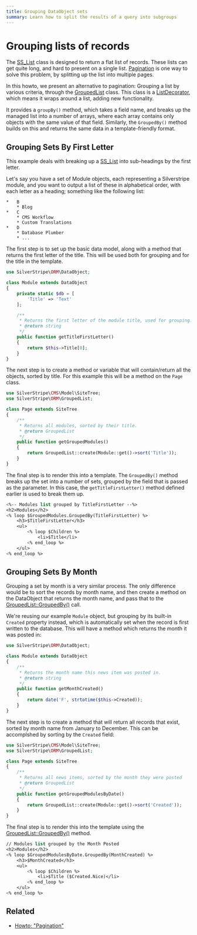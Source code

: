 ```yaml
---
title: Grouping DataObject sets
summary: Learn how to split the results of a query into subgroups
---
```


# Grouping lists of records

The [SS_List](api:SilverStripe\ORM\SS_List) class is designed to return a flat list of records.
These lists can get quite long, and hard to present on a single list.
[Pagination](/developer_guides/templates/how_tos/pagination) is one way to solve this problem,
by splitting up the list into multiple pages.

In this howto, we present an alternative to pagination: 
Grouping a list by various criteria, through the [GroupedList](api:SilverStripe\ORM\GroupedList) class.
This class is a [ListDecorator](api:SilverStripe\ORM\ListDecorator), which means it wraps around a list,
adding new functionality. 

It provides a `groupBy()` method, which takes a field name, and breaks up the managed list 
into a number of arrays, where each array contains only objects with the same value of that field. 
Similarly, the `GroupedBy()` method builds on this and returns the same data in a template-friendly format.

## Grouping Sets By First Letter

This example deals with breaking up a [SS_List](api:SilverStripe\ORM\SS_List) into sub-headings by the first letter.

Let's say you have a set of Module objects, each representing a Silverstripe module, and you want to output a list of
these in alphabetical order, with each letter as a heading; something like the following list:

	*	B
		* Blog
	*	C
		* CMS Workflow
		* Custom Translations
	*	D
		* Database Plumber
		* ...

The first step is to set up the basic data model, 
along with a method that returns the first letter of the title. This
will be used both for grouping and for the title in the template.

```php
use SilverStripe\ORM\DataObject;

class Module extends DataObject 
{
    private static $db = [
        'Title' => 'Text'
    ];

    /**
     * Returns the first letter of the module title, used for grouping.
     * @return string
     */
    public function getTitleFirstLetter() 
    {
        return $this->Title[0];
    }
}
```

The next step is to create a method or variable that will contain/return all the objects, 
sorted by title. For this example this will be a method on the `Page` class.

```php
use SilverStripe\CMS\Model\SiteTree;
use SilverStripe\ORM\GroupedList;

class Page extends SiteTree 
{
    /**
     * Returns all modules, sorted by their title.
     * @return GroupedList
     */
    public function getGroupedModules() 
    {
        return GroupedList::create(Module::get()->sort('Title'));
    }
}
```

The final step is to render this into a template. The `GroupedBy()` method breaks up the set into
a number of sets, grouped by the field that is passed as the parameter. 
In this case, the `getTitleFirstLetter()` method defined earlier is used to break them up.

```ss
<%-- Modules list grouped by TitleFirstLetter --%>
<h2>Modules</h2>
<% loop $GroupedModules.GroupedBy(TitleFirstLetter) %>
    <h3>$TitleFirstLetter</h3>
    <ul>
        <% loop $Children %>
            <li>$Title</li>
        <% end_loop %>
    </ul>
<% end_loop %>
```

## Grouping Sets By Month

Grouping a set by month is a very similar process. 
The only difference would be to sort the records by month name, and
then create a method on the DataObject that returns the month name, 
and pass that to the [GroupedList::GroupedBy()](api:SilverStripe\ORM\GroupedList::GroupedBy()) call.

We're reusing our example `Module` object,
but grouping by its built-in `Created` property instead,
which is automatically set when the record is first written to the database.
This will have a method which returns the month it was posted in:

```php
use SilverStripe\ORM\DataObject;

class Module extends DataObject 
{
    /**
     * Returns the month name this news item was posted in.
     * @return string
     */
    public function getMonthCreated() 
    {
        return date('F', strtotime($this->Created));
    }
}
```

The next step is to create a method that will return all records that exist, 
sorted by month name from January to December. This can be accomplshed by sorting by the `Created` field:

```php
use SilverStripe\CMS\Model\SiteTree;
use SilverStripe\ORM\GroupedList;

class Page extends SiteTree 
{
    /**
     * Returns all news items, sorted by the month they were posted
     * @return GroupedList
     */
    public function getGroupedModulesByDate() 
    {
        return GroupedList::create(Module::get()->sort('Created'));
    }
}
```
The final step is to render this into the template using the [GroupedList::GroupedBy()](api:SilverStripe\ORM\GroupedList::GroupedBy()) method.

```ss
// Modules list grouped by the Month Posted
<h2>Modules</h2>
<% loop $GroupedModulesByDate.GroupedBy(MonthCreated) %>
    <h3>$MonthCreated</h3>
    <ul>
        <% loop $Children %>
            <li>$Title ($Created.Nice)</li>
        <% end_loop %>
    </ul>
<% end_loop %>
```

## Related

 * [Howto: "Pagination"](/developer_guides/templates/how_tos/pagination)
